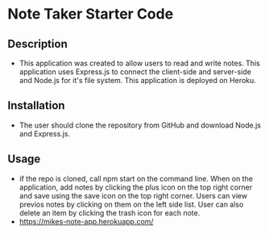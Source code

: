 # Note Taker Starter Code
## Description
* This application was created to allow users to read and write notes. This application uses Express.js to connect the client-side and server-side and Node.js for it's file system. This application is deployed on Heroku.
## Installation
* The user should clone the repository from GitHub and download Node.js and Express.js.
## Usage 
* if the repo is cloned, call npm start on the command line. When on the application, add notes by clicking the plus icon on the top right corner and save using the save icon on the top right corner. Users can view previos notes by clicking on them on the left side list. User can also delete an item by clicking the trash icon for each note.
* https://mikes-note-app.herokuapp.com/
